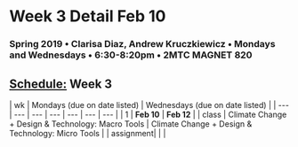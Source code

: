 # Week 3 Detail Feb 10

### Spring 2019 • Clarisa Diaz, Andrew Kruczkiewicz • Mondays and Wednesdays • 6:30-8:20pm • 2MTC MAGNET 820

## [Schedule:](./) Week 3

| wk | Mondays \(due on date listed\) | Wednesdays \(due on date listed\) |
| --- | --- | --- | --- | --- | --- | --- |
| 1 | **Feb 10** | **Feb 12** |
| class | Climate Change + Design & Technology: Macro Tools |  Climate Change + Design & Technology: Micro Tools |
| assignment|   |   |
